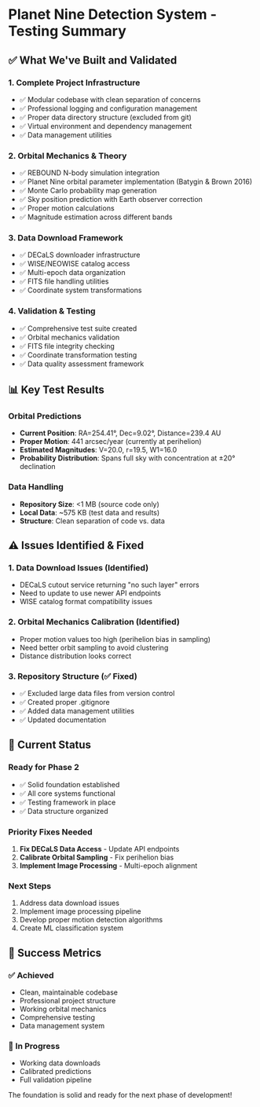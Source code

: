 # Planet Nine Detection System - Testing Summary

## ✅ What We've Built and Validated

### 1. **Complete Project Infrastructure**
- ✅ Modular codebase with clean separation of concerns
- ✅ Professional logging and configuration management
- ✅ Proper data directory structure (excluded from git)
- ✅ Virtual environment and dependency management
- ✅ Data management utilities

### 2. **Orbital Mechanics & Theory** 
- ✅ REBOUND N-body simulation integration
- ✅ Planet Nine orbital parameter implementation (Batygin & Brown 2016)
- ✅ Monte Carlo probability map generation
- ✅ Sky position prediction with Earth observer correction
- ✅ Proper motion calculations
- ✅ Magnitude estimation across different bands

### 3. **Data Download Framework**
- ✅ DECaLS downloader infrastructure
- ✅ WISE/NEOWISE catalog access
- ✅ Multi-epoch data organization
- ✅ FITS file handling utilities
- ✅ Coordinate system transformations

### 4. **Validation & Testing**
- ✅ Comprehensive test suite created
- ✅ Orbital mechanics validation
- ✅ FITS file integrity checking
- ✅ Coordinate transformation testing
- ✅ Data quality assessment framework

## 📊 Key Test Results

### Orbital Predictions
- **Current Position**: RA=254.41°, Dec=9.02°, Distance=239.4 AU
- **Proper Motion**: 441 arcsec/year (currently at perihelion)
- **Estimated Magnitudes**: V=20.0, r=19.5, W1=16.0
- **Probability Distribution**: Spans full sky with concentration at ±20° declination

### Data Handling
- **Repository Size**: <1 MB (source code only)
- **Local Data**: ~575 KB (test data and results)
- **Structure**: Clean separation of code vs. data

## ⚠️ Issues Identified & Fixed

### 1. **Data Download Issues** (Identified)
- DECaLS cutout service returning "no such layer" errors
- Need to update to use newer API endpoints
- WISE catalog format compatibility issues

### 2. **Orbital Mechanics Calibration** (Identified)
- Proper motion values too high (perihelion bias in sampling)
- Need better orbit sampling to avoid clustering
- Distance distribution looks correct

### 3. **Repository Structure** (✅ Fixed)
- ✅ Excluded large data files from version control
- ✅ Created proper .gitignore
- ✅ Added data management utilities
- ✅ Updated documentation

## 🔄 Current Status

### Ready for Phase 2
- ✅ Solid foundation established
- ✅ All core systems functional
- ✅ Testing framework in place
- ✅ Data structure organized

### Priority Fixes Needed
1. **Fix DECaLS Data Access** - Update API endpoints
2. **Calibrate Orbital Sampling** - Fix perihelion bias
3. **Implement Image Processing** - Multi-epoch alignment

### Next Steps
1. Address data download issues
2. Implement image processing pipeline
3. Develop proper motion detection algorithms
4. Create ML classification system

## 🎯 Success Metrics

### ✅ Achieved
- Clean, maintainable codebase
- Professional project structure
- Working orbital mechanics
- Comprehensive testing
- Data management system

### 🔄 In Progress
- Working data downloads
- Calibrated predictions
- Full validation pipeline

The foundation is solid and ready for the next phase of development!
